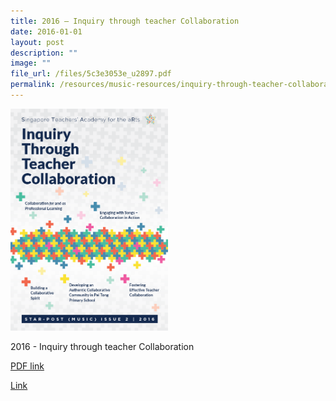 ```yaml
---
title: 2016 – Inquiry through teacher Collaboration
date: 2016-01-01
layout: post
description: ""
image: ""
file_url: /files/5c3e3053e_u2897.pdf
permalink: /resources/music-resources/inquiry-through-teacher-collaboration-2016/
---
```

<img src="/images/inquiry.png" 
     style="width:50%">
		 
2016 - Inquiry through teacher Collaboration

[PDF link](/files/5c3e3053e_u2897.pdf)

[Link](https://www.star.moe.edu.sg/star/slot/resource_star/pf01/5c3e3053e_u2897.pdf)